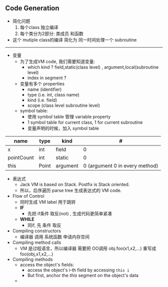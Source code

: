 

## Code Generation

 - 简化问题
    1. 每个class 独立编译
    2. 每个类分为2部分: 类成员 和函数
 - 这个 mutiple class的编译 简化为 同一时间处理一个 subroutine
 
---

 - 变量
    - 为了生成VM code, 我们需要知道变量:
        - which kind ?  field,static(class level) ,  argument,local(subroutine level)
        - index in segment ?
    - 变量有多个 properties
        - name (identifier)
        - type (i.e. int, class name)
        - kind (i.e. field)
        - scope (class level subroutine level)
    - symbol table:
        - 使用 symbol table 管理 variable property
        - 1 symbol table for current class, 1 for current subroutine
        - 变量声明的时候，加入 symbol table 


 name | type | kind | #
--- | --- | --- | ---
x | int | field | 0
pointCount | int | static | 0
this  |	Point | argument | 0 (argument 0 in every method)


 - 表达式
    - Jack VM is based on Stack.  Postfix is Stack oriented.
    - 所以，后序遍历  parse tree 生成表达式的 VM code.
 - Flow of Control
    - 同时生成 VM label 用于跳转
    - **IF** 
        - 先把 if条件 取反(not) , 生成代码更简单紧凑
    - **WHILE**
        - 同if, 先 条件 取反
 - Compiling constructors
    - 编译器 调用 系统函数 申请内存空间
 - Compiling method calls
    - VM 是过程语言，所以编译器 需要把 OO调用 obj.foo(x1,x2,...) 重写成 foo(obj,x1,x2,...)
 - Compiling methods
    - access the object's fields:  
        - access the object's i-th field by accessing `this i`
        - But first, anchor the *this* segment on the object's data
    - 

    



